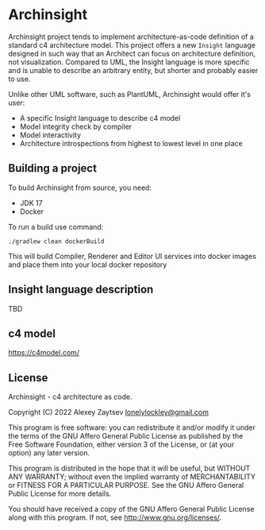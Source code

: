 # Archinsight

Archinsight project tends to implement architecture-as-code definition
of a standard c4 architecture model. This project offers a new `Insight`
language designed in such way that an Architect can focus on 
architecture definition, not visualization. Compared to UML,
the Insight language is more specific and is unable to describe an
arbitrary entity, but shorter and probably easier to use.

Unlike other UML software, such as PlantUML, Archinsight would offer it's user:
* A specific Insight language to describe c4 model
* Model integrity check by compiler
* Model interactivity
* Architecture introspections from highest to lowest level in one place

## Building a project
To build Archinsight from source, you need:
* JDK 17
* Docker

To run a build use command:
```shell
./gradlew clean dockerBuild
```
This will build Compiler, Renderer and Editor UI services into docker images and place 
them into your local docker repository

## Insight language description
TBD

## c4 model
https://c4model.com/

## License
Archinsight - c4 architecture as code.

Copyright (C) 2022  Alexey Zaytsev <lonelylockley@gmail.com>

This program is free software: you can redistribute it and/or modify
it under the terms of the GNU Affero General Public License as
published by the Free Software Foundation, either version 3 of the
License, or (at your option) any later version.

This program is distributed in the hope that it will be useful,
but WITHOUT ANY WARRANTY; without even the implied warranty of
MERCHANTABILITY or FITNESS FOR A PARTICULAR PURPOSE.  See the
GNU Affero General Public License for more details.

You should have received a copy of the GNU Affero General Public License
along with this program.  If not, see <http://www.gnu.org/licenses/>.
